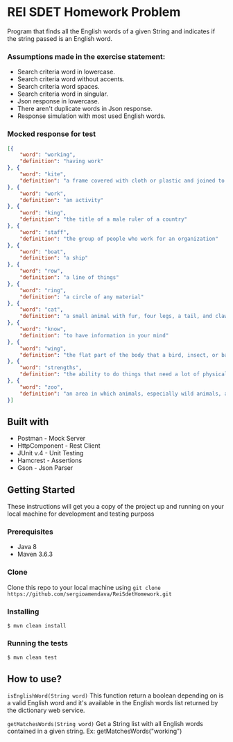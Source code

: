 # REI SDET Homework Problem 

Program that finds all the English words of a given String and indicates if the string passed is an English word.


### Assumptions made in the exercise statement:

  * Search criteria word in lowercase.
  * Search criteria word without accents.
  * Search criteria word spaces.
  * Search criteria word in singular.
  * Json response in lowercase.
  * There aren't duplicate words in Json response.
  * Response simulation with most used English words.

### Mocked response for test

```json
[{
	"word": "working",
	"definition": "having work"
}, {
	"word": "kite",
	"definition": "a frame covered with cloth or plastic and joined to a long string, that you fly in the air when the weather is windy"
}, {
	"word": "work",
	"definition": "an activity"
}, {
	"word": "king",
	"definition": "the title of a male ruler of a country"
}, {
	"word": "staff",
	"definition": "the group of people who work for an organization"
}, {
	"word": "boat",
	"definition": "a ship"
}, {
	"word": "row",
	"definition": "a line of things"
}, {
	"word": "ring",
	"definition": "a circle of any material"
}, {
	"word": "cat",
	"definition": "a small animal with fur, four legs, a tail, and claws, usually kept as a pet or for catching mice"
}, {
	"word": "know",
	"definition": "to have information in your mind"
}, {
	"word": "wing",
	"definition": "the flat part of the body that a bird, insect, or bat uses for flying"
}, {
	"word": "strengths",
	"definition": "the ability to do things that need a lot of physical or mental effort"
}, {
	"word": "zoo",
	"definition": "an area in which animals, especially wild animals, are kept so that people can go and look at them or study them"
}]
```  

## Built with
 * Postman - Mock Server
 * HttpComponent - Rest Client
 * JUnit v.4 - Unit Testing
 * Hamcrest - Assertions
 * Gson - Json Parser
  
  
## Getting Started

These instructions will get you a copy of the project up and running on your local machine for development and testing purposs

### Prerequisites

 * Java 8
 * Maven 3.6.3
 
### Clone

Clone this repo to your local machine using `git clone https://github.com/sergioamendava/ReiSdetHomework.git`
 
### Installing
`$ mvn clean install`
 
### Running the tests
`$ mvn clean test`

## How to use?
`isEnglishWord(String word)`
This function return a boolean depending on is a valid English word and it's available in the English words list returned by the dictionary web service.

`getMatchesWords(String word)`
Get a String list with all English words contained in a given string.
Ex: getMatchesWords("working")

